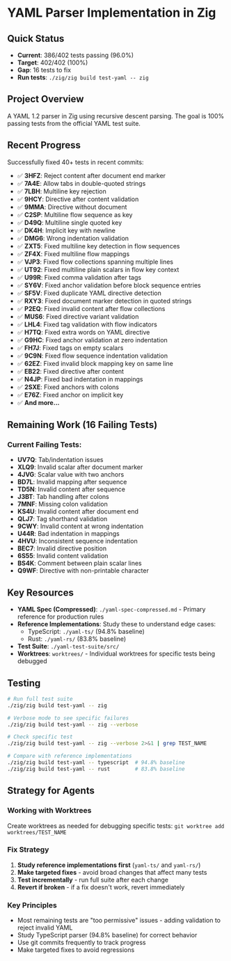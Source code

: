 # YAML Parser Implementation in Zig

## Quick Status
- **Current**: 386/402 tests passing (96.0%)
- **Target**: 402/402 (100%)
- **Gap**: 16 tests to fix
- **Run tests**: `./zig/zig build test-yaml -- zig`

## Project Overview

A YAML 1.2 parser in Zig using recursive descent parsing. The goal is 100% passing tests from the official YAML test suite.

## Recent Progress

Successfully fixed 40+ tests in recent commits:
- ✅ **3HFZ**: Reject content after document end marker
- ✅ **7A4E**: Allow tabs in double-quoted strings
- ✅ **7LBH**: Multiline key rejection
- ✅ **9HCY**: Directive after content validation
- ✅ **9MMA**: Directive without document
- ✅ **C2SP**: Multiline flow sequence as key
- ✅ **D49Q**: Multiline single quoted key
- ✅ **DK4H**: Implicit key with newline
- ✅ **DMG6**: Wrong indentation validation
- ✅ **ZXT5**: Fixed multiline key detection in flow sequences
- ✅ **ZF4X**: Fixed multiline flow mappings
- ✅ **VJP3**: Fixed flow collections spanning multiple lines
- ✅ **UT92**: Fixed multiline plain scalars in flow key context
- ✅ **U99R**: Fixed comma validation after tags
- ✅ **SY6V**: Fixed anchor validation before block sequence entries
- ✅ **SF5V**: Fixed duplicate YAML directive detection
- ✅ **RXY3**: Fixed document marker detection in quoted strings
- ✅ **P2EQ**: Fixed invalid content after flow collections
- ✅ **MUS6**: Fixed directive variant validation
- ✅ **LHL4**: Fixed tag validation with flow indicators
- ✅ **H7TQ**: Fixed extra words on YAML directive
- ✅ **G9HC**: Fixed anchor validation at zero indentation
- ✅ **FH7J**: Fixed tags on empty scalars
- ✅ **9C9N**: Fixed flow sequence indentation validation
- ✅ **62EZ**: Fixed invalid block mapping key on same line
- ✅ **EB22**: Fixed directive after content
- ✅ **N4JP**: Fixed bad indentation in mappings
- ✅ **2SXE**: Fixed anchors with colons
- ✅ **E76Z**: Fixed anchor on implicit key
- ✅ **And more...**

## Remaining Work (16 Failing Tests)

### Current Failing Tests:
- **UV7Q**: Tab/indentation issues
- **XLQ9**: Invalid scalar after document marker
- **4JVG**: Scalar value with two anchors
- **BD7L**: Invalid mapping after sequence
- **TD5N**: Invalid content after sequence
- **J3BT**: Tab handling after colons
- **7MNF**: Missing colon validation
- **KS4U**: Invalid content after document end
- **QLJ7**: Tag shorthand validation
- **9CWY**: Invalid content at wrong indentation
- **U44R**: Bad indentation in mappings
- **4HVU**: Inconsistent sequence indentation
- **BEC7**: Invalid directive position
- **6S55**: Invalid content validation
- **BS4K**: Comment between plain scalar lines
- **Q9WF**: Directive with non-printable character

## Key Resources

- **YAML Spec (Compressed)**: `./yaml-spec-compressed.md` - Primary reference for production rules
- **Reference Implementations**: Study these to understand edge cases:
  - TypeScript: `./yaml-ts/` (94.8% baseline)
  - Rust: `./yaml-rs/` (83.8% baseline)
- **Test Suite**: `./yaml-test-suite/src/`
- **Worktrees**: `worktrees/` - Individual worktrees for specific tests being debugged

## Testing

```bash
# Run full test suite
./zig/zig build test-yaml -- zig

# Verbose mode to see specific failures
./zig/zig build test-yaml -- zig --verbose

# Check specific test
./zig/zig build test-yaml -- zig --verbose 2>&1 | grep TEST_NAME

# Compare with reference implementations
./zig/zig build test-yaml -- typescript  # 94.8% baseline
./zig/zig build test-yaml -- rust        # 83.8% baseline
```

## Strategy for Agents

### Working with Worktrees
Create worktrees as needed for debugging specific tests: `git worktree add worktrees/TEST_NAME`

### Fix Strategy
1. **Study reference implementations first** (`yaml-ts/` and `yaml-rs/`)
2. **Make targeted fixes** - avoid broad changes that affect many tests
3. **Test incrementally** - run full suite after each change
4. **Revert if broken** - if a fix doesn't work, revert immediately

### Key Principles
- Most remaining tests are "too permissive" issues - adding validation to reject invalid YAML
- Study TypeScript parser (94.8% baseline) for correct behavior
- Use git commits frequently to track progress
- Make targeted fixes to avoid regressions